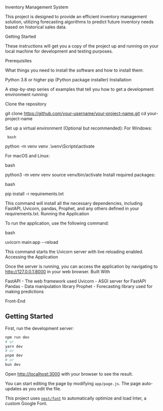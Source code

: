 Inventory Management System

This project is designed to provide an efficient inventory management solution, utilizing forecasting algorithms to predict future inventory needs based on historical sales data.

Getting Started

These instructions will get you a copy of the project up and running on your local machine for development and testing purposes.

Prerequisites

What things you need to install the software and how to install them:

Python 3.8 or higher
pip (Python package installer)
Installation

A step-by-step series of examples that tell you how to get a development environment running:

Clone the repository

git clone https://github.com/your-username/your-project-name.git
cd your-project-name

 Set up a virtual environment (Optional but recommended):
     For Windows:

     bash
python -m venv venv .\venv\Scripts\activate

For macOS and Linux:

bash

python3 -m venv venv
source venv/bin/activate
Install required packages:

bash

pip install -r requirements.txt

This command will install all the necessary dependencies, including FastAPI, Uvicorn, pandas, Prophet, and any others defined in your requirements.txt.
Running the Application

To run the application, use the following command:

bash

uvicorn main:app --reload

This command starts the Uvicorn server with live reloading enabled. Accessing the Application

Once the server is running, you can access the application by navigating to http://127.0.0.1:8000 in your web browser. Built With

FastAPI - The web framework used
Uvicorn - ASGI server for FastAPI
Pandas - Data manipulation library
Prophet - Forecasting library used for making predictions

Front-End
## Getting Started

First, run the development server:

```bash
npm run dev
# or
yarn dev
# or
pnpm dev
# or
bun dev
```

Open [http://localhost:3000](http://localhost:3000) with your browser to see the result.

You can start editing the page by modifying `app/page.js`. The page auto-updates as you edit the file.

This project uses [`next/font`](https://nextjs.org/docs/basic-features/font-optimization) to automatically optimize and load Inter, a custom Google Font.



